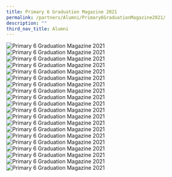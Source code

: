 ```yaml
---
title: Primary 6 Graduation Magazine 2021
permalink: /partners/Alumni/Primary6GraduationMagazine2021/
description: ""
third_nav_title: Alumni
---
```

 <img src="/images/Primary%206%20Graduation%20Magazine%202021_01.png" alt="Primary 6 Graduation Magazine 2021">
<img src="/images/Primary%206%20Graduation%20Magazine%202021_02.png" alt="Primary 6 Graduation Magazine 2021">
<img src="/images/Primary%206%20Graduation%20Magazine%202021_03%20updated.png" alt="Primary 6 Graduation Magazine 2021">
<img src="/images/Primary%206%20Graduation%20Magazine%202021_04%20updated.png" alt="Primary 6 Graduation Magazine 2021">
<img src="/images/Primary%206%20Graduation%20Magazine%202021_05%20updated.png" alt="Primary 6 Graduation Magazine 2021">
<img src="/images/Primary%206%20Graduation%20Magazine%202021_06.png" alt="Primary 6 Graduation Magazine 2021">
<img src="/images/Primary%206%20Graduation%20Magazine%202021_07%20updated.png" alt="Primary 6 Graduation Magazine 2021">
<img src="/images/Primary%206%20Graduation%20Magazine%202021_08.png" alt="Primary 6 Graduation Magazine 2021">
<img src="/images/Primary%206%20Graduation%20Magazine%202021_09%20updated.png" alt="Primary 6 Graduation Magazine 2021">
<img src="/images/Primary%206%20Graduation%20Magazine%202021_10%20updated.png" alt="Primary 6 Graduation Magazine 2021">
<img src="/images/Primary%206%20Graduation%20Magazine%202021_11%20updated.png" alt="Primary 6 Graduation Magazine 2021">
<img src="/images/Primary%206%20Graduation%20Magazine%202021_12%20updated.png" alt="Primary 6 Graduation Magazine 2021">
<img src="/images/Primary%206%20Graduation%20Magazine%202021_13.png" alt="Primary 6 Graduation Magazine 2021">
<img src="/images/Primary%206%20Graduation%20Magazine%202021_14.png" alt="Primary 6 Graduation Magazine 2021">
<img src="/images/Primary%206%20Graduation%20Magazine%202021_15.png" alt="Primary 6 Graduation Magazine 2021">
<img src="/images/Primary%206%20Graduation%20Magazine%202021_16.png" alt="Primary 6 Graduation Magazine 2021">
<img src="/images/Primary%206%20Graduation%20Magazine%202021_17.png" alt="Primary 6 Graduation Magazine 2021">
<img src="/images/Primary%206%20Graduation%20Magazine%202021_18.png" alt="Primary 6 Graduation Magazine 2021">
<img src="/images/Primary%206%20Graduation%20Magazine%202021_19.png" alt="Primary 6 Graduation Magazine 2021">
<img src="/images/Primary%206%20Graduation%20Magazine%202021_20.png" alt="Primary 6 Graduation Magazine 2021">